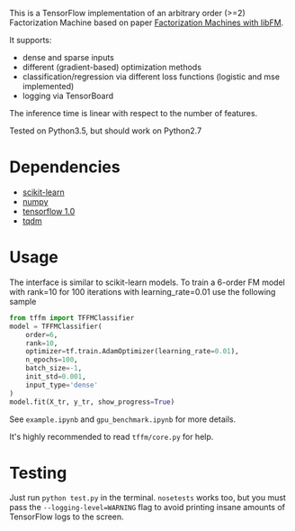 This is a TensorFlow implementation of an arbitrary order (>=2) Factorization Machine based on paper [Factorization Machines with libFM](http://dl.acm.org/citation.cfm?doid=2168752.2168771).

It supports:
* dense and sparse inputs
* different (gradient-based) optimization methods
* classification/regression via different loss functions (logistic and mse implemented)
* logging via TensorBoard

The inference time is linear with respect to the number of features.

Tested on Python3.5, but should work on Python2.7


# Dependencies
* [scikit-learn](http://scikit-learn.org/stable/)
* [numpy](http://www.numpy.org/)
* [tensorflow 1.0](https://www.tensorflow.org/)
* [tqdm](https://github.com/tqdm/tqdm)

# Usage
The interface is similar to scikit-learn models. To train a 6-order FM model with rank=10 for 100 iterations with learning_rate=0.01 use the following sample
```python
from tffm import TFFMClassifier
model = TFFMClassifier(
    order=6,
    rank=10,
    optimizer=tf.train.AdamOptimizer(learning_rate=0.01),
    n_epochs=100,
    batch_size=-1,
    init_std=0.001,
    input_type='dense'
)
model.fit(X_tr, y_tr, show_progress=True)
```

See `example.ipynb` and `gpu_benchmark.ipynb` for more details.

It's highly recommended to read `tffm/core.py` for help.

# Testing
Just run ```python test.py``` in the terminal. ```nosetests``` works too, but you must pass the `--logging-level=WARNING` flag to avoid printing insane amounts of TensorFlow logs to the screen.
